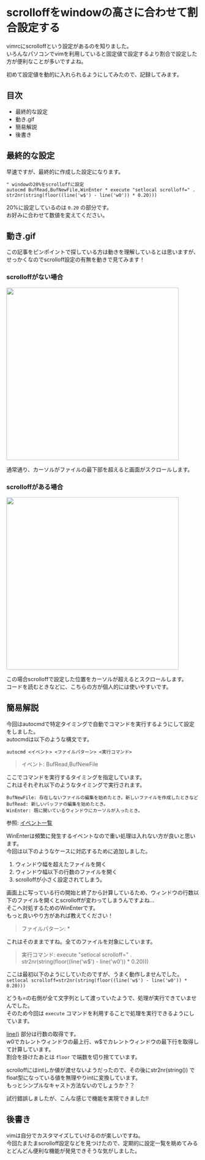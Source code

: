 # scrolloffをwindowの高さに合わせて割合設定する

vimrcにscrolloffという設定があるのを知りました。  
いろんなパソコンでvimを利用していると固定値で設定するより割合で設定した方が便利なことが多いですよね。  

初めて設定値を動的に入れられるようにしてみたので、記録してみます。  

## 目次

- 最終的な設定
- 動き.gif
- 簡易解説
- 後書き

## 最終的な設定

早速ですが、最終的に作成した設定になります。  

```vimrc
" windowの20%をscrolloffに設定
autocmd BufRead,BufNewFile,WinEnter * execute "setlocal scrolloff=" . str2nr(string(floor((line('w$') - line('w0')) * 0.20)))
```

20%に設定しているのは `0.20` の部分です。  
お好みに合わせて数値を変えてください。  

## 動き.gif

この記事をピンポイントで探している方は動きを理解しているとは思いますが、せっかくなのでscrolloff設定の有無を動きで見てみます！  

### scrolloffがない場合

<img src="images/scrolloff_off.gif" width="450">

通常通り、カーソルがファイルの最下部を超えると画面がスクロールします。  

### scrolloffがある場合

<img src="images/scrolloff_on.gif" width="450">

この場合scrolloffで設定した位置をカーソルが超えるとスクロールします。  
コードを読むときなどに、こちらの方が個人的には使いやすいです。  

## 簡易解説

今回はautocmdで特定タイミングで自動でコマンドを実行するようにして設定をしました。  
autocmdは以下のような構文です。  

```
autocmd <イベント> <ファイルパターン> <実行コマンド>
```

> イベント: BufRead,BufNewFile

ここでコマンドを実行するタイミングを指定しています。  
これはそれぞれ以下のようなタイミングで実行されます。  

```
BufNewFile: 存在しないファイルの編集を始めたとき。新しいファイルを作成したときなど
BufRead: 新しいバッファの編集を始めたとき。
WinEnter: 既に開いているウィンドウにカーソルが入ったとき。
```
参照: [イベント一覧](https://vim-jp.org/vimdoc-ja/autocmd.html#{event})

WinEnterは頻繁に発生するイベントなので重い処理は入れない方が良いと思います。  
今回は以下のようなケースに対応するために追加しました。  

1. ウィンドウ幅を超えたファイルを開く
2. ウィンドウ幅以下の行数のファイルを開く
3. scrolloffが小さく設定されてしまう。

画面上に写っている行の開始と終了から計算しているため、ウィンドウの行数以下のファイルを開くとscrolloffが変わってしまうんですよね...  
そこへ対処するためのWinEnterです。  
もっと良いやり方があれば教えてください！  

> ファイルパターン: *

これはそのままですね。全てのファイルを対象にしています。  

> 実行コマンド: execute "setlocal scrolloff=" . str2nr(string(floor((line('w$') - line('w0')) * 0.20)))

ここは最初以下のようにしていたのですが、うまく動作しませんでした。  
`setlocal scrolloff=str2nr(string(floor((line('w$') - line('w0')) * 0.20)))`

どうも=の右側が全て文字列として渡っていたようで、処理が実行できていませんでした。  
そのため今回は `execute` コマンドを利用することで処理を実行できるようにしています。  

[line()](https://vim-jp.org/vimdoc-ja/eval.html#line()) 部分は行数の取得です。  
w0でカレントウィンドウの最上行、w$でカレントウィンドウの最下行を取得して計算しています。  
割合を掛けたあとは `floor` で端数を切り捨てています。  

scrolloffにはintしか値が渡せないようだったので、その後にstr2nr(string()) で float型になっている値を無理やりintに変換しています。  
もっとシンプルなキャスト方法ないのでしょうか？？  

試行錯誤しましたが、こんな感じで機能を実現できました!!  


## 後書き

vimは自分でカスタマイズしていけるのが楽しいですね。  
今回たまたまscrolloff設定などを見つけたので、定期的に設定一覧を眺めてみるとどんどん便利な機能が発見できそうな気がしました。  



